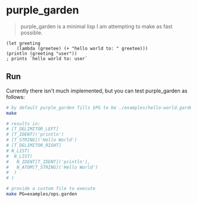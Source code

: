 # purple_garden

> purple_garden is a minimal lisp I am attempting to make as fast possible.

```racket
(let greeting
    (lambda (greetee) (+ "hello world to: " greetee)))
(println (greeting "user"))
; prints `hello world to: user`
```


## Run

Currently there isn't much implemented, but you can test purple_garden as follows:

```sh
# by default purple_garden fills $PG to be ./examples/hello-world.garden
make

# results in:
# [T_DELIMITOR_LEFT]
# [T_IDENT]('println')
# [T_STRING]('Hello World')
# [T_DELIMITOR_RIGHT]
# N_LIST(
#  N_LIST(
#   N_IDENT[T_IDENT]('println'),
#   N_ATOM[T_STRING]('Hello World')
#  )
# )

# provide a custom file to execute
make PG=examples/ops.garden
```
